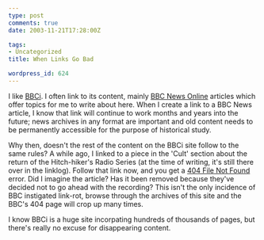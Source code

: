 ```yaml
---
type: post
comments: true
date: 2003-11-21T17:28:00Z

tags:
- Uncategorized
title: When Links Go Bad

wordpress_id: 624
---
```


I like [BBCi](http://www.bbc.co.uk). I often link to its content, mainly [BBC News Online](http://www.bbc.co.uk/news) articles which offer topics for me to write about here. When I create a link to a BBC News article, I know that link will continue to work months and years into the future; news archives in any format are important and old content needs to be permanently accessible for the purpose of historical study.



	

Why then, doesn't the rest of the content on the BBCi site follow to the same rules? A while ago, I linked to a piece in the 'Cult' section about the return of the Hitch-hiker's Radio Series (at the time of writing, it's still there over in the linklog). Follow that link now, and you get a [404 File Not Found](http://www.bbc.co.uk/cult/news/cult/2003/11/04/7768.shtml) error. Did I imagine the article? Has it been removed because they've decided not to go ahead with the recording? This isn't the only incidence of BBC instigated link-rot, browse through the archives of this site and the BBC's 404 page will crop up many times. 



	

I know BBCi is a huge site incorpating  hundreds of thousands of pages, but there's really no excuse for disappearing content. 
